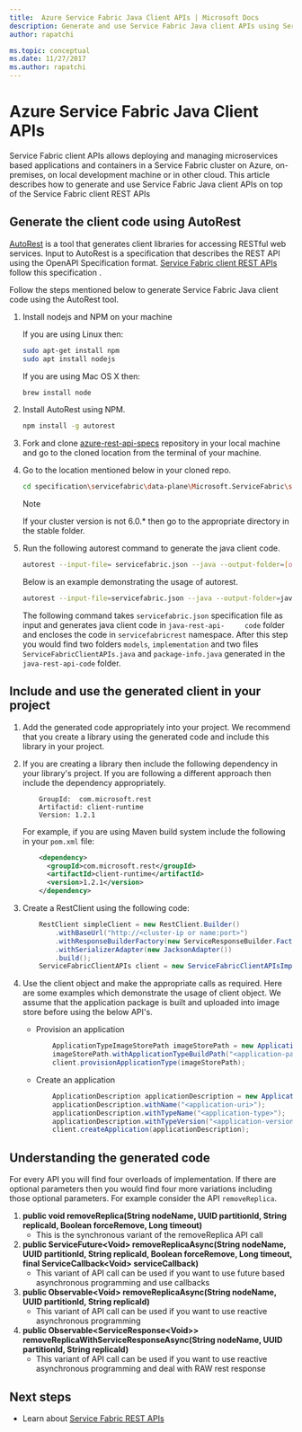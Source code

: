 ```yaml
---
title:  Azure Service Fabric Java Client APIs | Microsoft Docs
description: Generate and use Service Fabric Java client APIs using Service Fabric client REST API specification
author: rapatchi

ms.topic: conceptual
ms.date: 11/27/2017
ms.author: rapatchi
---
```

# Azure Service Fabric Java Client APIs

Service Fabric client APIs allows deploying and managing microservices based applications and containers in a Service Fabric cluster on Azure, on-premises, on local development machine or in other cloud. This article describes how to generate and use Service Fabric Java client APIs on top of the Service Fabric client REST APIs

## Generate the client code using AutoRest

[AutoRest](https://github.com/Azure/autorest) is a tool that generates client libraries for accessing RESTful web services. Input to AutoRest is a specification that describes the REST API using the OpenAPI Specification format. [Service Fabric client REST APIs](https://github.com/Azure/azure-rest-api-specs/tree/master/specification/servicefabric/data-plane) follow this specification .

Follow the steps mentioned below to generate Service Fabric Java client code using the AutoRest tool.

1. Install nodejs and NPM on your machine

	If you are using Linux then:
	```bash
	sudo apt-get install npm
	sudo apt install nodejs
	```
	If you are using Mac OS X then:
	```bash
	brew install node
	```

2. Install AutoRest using NPM.
	```bash
	npm install -g autorest
	```

3. Fork and clone [azure-rest-api-specs](https://github.com/Azure/azure-rest-api-specs)  repository in your local machine and go to the cloned location from the terminal of your machine.


4. Go to the location mentioned below in your cloned repo.
	```bash
	cd specification\servicefabric\data-plane\Microsoft.ServiceFabric\stable\6.0
	```

	> [!NOTE]
	> If your cluster version is not 6.0.* then go to the appropriate directory in the stable folder.
	>	

5. Run the following autorest command to generate the java client code.
	
	```bash
	autorest --input-file= servicefabric.json --java --output-folder=[output-folder-name] --namespace=[namespace-of-generated-client]
	```
   Below is an example demonstrating the usage of autorest.
   
	```bash
	autorest --input-file=servicefabric.json --java --output-folder=java-rest-api-code --namespace=servicefabricrest
	```
   
   The following command takes ``servicefabric.json`` specification file as input and generates java client code in ``java-rest-api-	 code`` folder and encloses the code in  ``servicefabricrest`` namespace. After this step you would find two folders ``models``, ``implementation`` and two files ``ServiceFabricClientAPIs.java`` and ``package-info.java`` generated in the ``java-rest-api-code`` folder.


## Include and use the generated client in your project

1. Add the generated code appropriately into your project. We recommend that you create a library using the generated code and include this library in your project.
2. If you are creating a library then include the following dependency in your library's project. If you are following a different approach then include the dependency appropriately.

	```
		GroupId:  com.microsoft.rest
		Artifactid: client-runtime
		Version: 1.2.1
	```
	For example, if you are using Maven build system include the following in your ``pom.xml`` file:

	```xml
		<dependency>
		  <groupId>com.microsoft.rest</groupId>
		  <artifactId>client-runtime</artifactId>
		  <version>1.2.1</version>
		</dependency>
	```

3. Create a RestClient using the following code:

	```java
		RestClient simpleClient = new RestClient.Builder()
			.withBaseUrl("http://<cluster-ip or name:port>")
			.withResponseBuilderFactory(new ServiceResponseBuilder.Factory())
			.withSerializerAdapter(new JacksonAdapter())
			.build();
		ServiceFabricClientAPIs client = new ServiceFabricClientAPIsImpl(simpleClient);
	```
4. Use the client object and make the appropriate calls as required. Here are some examples which demonstrate the usage of client object. We assume that the application package is built and uploaded into image store before using the below API's.
	* Provision an application
	
		```java
			ApplicationTypeImageStorePath imageStorePath = new ApplicationTypeImageStorePath();
			imageStorePath.withApplicationTypeBuildPath("<application-path-in-image-store>");
			client.provisionApplicationType(imageStorePath);
		```
	* Create an application

		```java
			ApplicationDescription applicationDescription = new ApplicationDescription();
			applicationDescription.withName("<application-uri>");
			applicationDescription.withTypeName("<application-type>");
			applicationDescription.withTypeVersion("<application-version>");
			client.createApplication(applicationDescription);
		```

## Understanding the generated code
For every API you will find four overloads of implementation. If there are optional parameters then you would find four more variations including those optional parameters. For example consider the API ``removeReplica``.
 1. **public void removeReplica(String nodeName, UUID partitionId, String replicaId, Boolean forceRemove, Long timeout)**
	* This is the synchronous variant of the removeReplica API call
 2. **public ServiceFuture\<Void> removeReplicaAsync(String nodeName, UUID partitionId, String replicaId, Boolean forceRemove, Long timeout, final ServiceCallback\<Void> serviceCallback)**
	* This variant of API call can be used if you want to use future based asynchronous programming and use callbacks
 3. **public Observable\<Void> removeReplicaAsync(String nodeName, UUID partitionId, String replicaId)**
	* This variant of API call can be used if you want to use reactive asynchronous programming
 4. **public Observable\<ServiceResponse\<Void>> removeReplicaWithServiceResponseAsync(String nodeName, UUID partitionId, String replicaId)**
	* This variant of API call can be used if you want to use reactive asynchronous programming and deal with RAW rest response

## Next steps
* Learn about [Service Fabric REST APIs](https://docs.microsoft.com/rest/api/servicefabric/)


